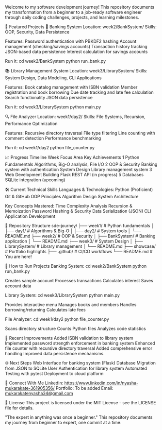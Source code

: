 Welcome to my software development journey! 
This repository documents my transformation from a beginner to a job-ready software engineer through daily coding challenges, projects, and learning milestones.

🌟 Featured Projects
🏦 Banking System
Location: week2/BankSystem/
Skills: OOP, Security, Data Persistence

Features:
Password authentication with PBKDF2 hashing
Account management (checking/savings accounts)
Transaction history tracking
JSON-based data persistence
Interest calculation for savings accounts

Run it:
cd week2/BankSystem
python run_bank.py

📚 Library Management System
Location: week3/LibrarySystem/
Skills: System Design, Data Modeling, CLI Applications

Features:
Book catalog management with ISBN validation
Member registration and book borrowing
Due date tracking and late fee calculation
Search functionality
JSON data persistence

Run it:
cd week3/LibrarySystem
python main.py


🔍 File Analyzer
Location: week1/day2/
Skills: File Systems, Recursion, Performance Optimization

Features:
Recursive directory traversal
File type filtering
Line counting with comment detection
Performance benchmarking

Run it:
cd week1/day2
python file_counter.py


📈 Progress Timeline
Week	Focus Area	                     Key Achievements
1	    Python Fundamentals	Algorithms,  Big-O analysis, File I/O
2	    OOP & Security	                 Banking system with authentication
    	System Design	                   Library management system
3   	Web Development	                 Building Flask REST API (in progress)
5	    Databases	                       SQLite integration (upcoming)

🛠 Current Technical Skills
Languages & Technologies:
Python (Proficient)
Git & GitHub
OOP Principles
Algorithm Design
System Architecture

Key Concepts Mastered:
Time Complexity Analysis
Recursion & Memoization
Password Hashing & Security
Data Serialization (JSON)
CLI Application Development

📂 Repository Structure
sde-journey/
├── week1/                  # Python fundamentals
│   ├── day1/               # Algorithms & Big-O
│   ├── day2/               # System tools
│   └── README.md
├── week2/                  # OOP & Security
│   ├── BankSystem/         # Banking application
│   └── README.md
├── week3/                  # System Design
│   ├── LibrarySystem/      # Library management
│   └── README.md
├── showcase/               # Portfolio highlights
├── .github/                # CI/CD workflows
└── README.md               # You are here!

🚀 How to Run Projects
Banking System:
cd week2/BankSystem
python run_bank.py

Creates sample account
Processes transactions
Calculates interest
Saves account data

Library System:
cd week3/LibrarySystem
python main.py

Provides interactive menu
Manages books and members
Handles borrowing/returning
Calculates late fees

File Analyzer:
cd week1/day2
python file_counter.py

Scans directory structure
Counts Python files
Analyzes code statistics

🔧 Recent Improvements
Added ISBN validation to library system
Implemented password strength enforcement in banking system
Enhanced file counter with recursive directory traversal
Added comprehensive error handling
Improved data persistence mechanisms

🌐 Next Steps
Web Interface for banking system (Flask)
Database Migration from JSON to SQLite
User Authentication for library system
Automated Testing with pytest
Deployment to cloud platform

🤝 Connect With Me
LinkedIn: https://www.linkedin.com/in/nyasha-mukarakate-361905356/
Portfolio: To be added
Email: mukarakatenyasha34@gmail.com

📜 License
This project is licensed under the MIT License - see the LICENSE file for details.

"The expert in anything was once a beginner."
This repository documents my journey from beginner to expert, one commit at a time.
